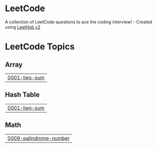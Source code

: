 # LeetCode
A collection of LeetCode questions to ace the coding interview! - Created using [LeetHub v2](https://github.com/arunbhardwaj/LeetHub-2.0)

<!---LeetCode Topics Start-->
# LeetCode Topics
## Array
|  |
| ------- |
| [0001-two-sum](https://github.com/Anarchist-Society/LeetCode/tree/master/0001-two-sum) |
## Hash Table
|  |
| ------- |
| [0001-two-sum](https://github.com/Anarchist-Society/LeetCode/tree/master/0001-two-sum) |
## Math
|  |
| ------- |
| [0009-palindrome-number](https://github.com/Anarchist-Society/LeetCode/tree/master/0009-palindrome-number) |
<!---LeetCode Topics End-->